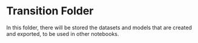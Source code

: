 # Transition Folder

In this folder, there will be stored the datasets and models that are created and exported, to be used in other notebooks. 